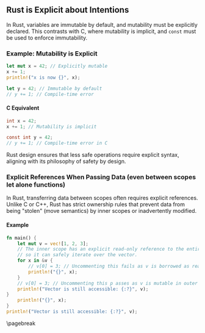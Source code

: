## Rust is Explicit about Intentions

In Rust, variables are immutable by default, and mutability must be explicitly declared.
This contrasts with C, where mutability is implicit, and `const` must be used to enforce
immutability.

### Example: Mutability is Explicit

```rust
let mut x = 42; // Explicitly mutable
x += 1;
println!("x is now {}", x);

let y = 42; // Immutable by default
// y += 1; // Compile-time error
```

#### C Equivalent

```c
int x = 42;
x += 1; // Mutability is implicit

const int y = 42;
// y += 1; // Compile-time error in C
```

Rust design ensures that less safe operations require explicit syntax, aligning with
its philosophy of safety by design.

### Explicit References When Passing Data (even between scopes let alone functions)

In Rust, transferring data between scopes often requires explicit references. Unlike C or C++, Rust has strict ownership rules that prevent data from being "stolen" (move semantics) by inner scopes or inadvertently modified.

#### Example
```rust
fn main() {
    let mut v = vec![1, 2, 3];
    // The inner scope has an explicit read-only reference to the entire vector `v`,
    // so it can safely iterate over the vector.
    for x in &v {
        // v[0] = 3; // Uncommenting this fails as v is borrowed as read-only ref
        println!("{}", x);
    }
    // v[0] = 3; // Uncommenting this p asses as v is mutable in outer scope
    println!("Vector is still accessible: {:?}", v);
}
    println!("{}", x);
}
println!("Vector is still accessible: {:?}", v);
```

\pagebreak
